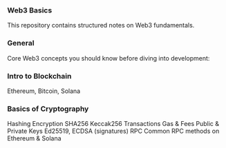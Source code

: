 ### Web3 Basics
This repository contains structured notes on Web3 fundamentals.

### General
Core Web3 concepts you should know before diving into development:


### Intro to Blockchain
Ethereum, Bitcoin, Solana
### Basics of Cryptography
Hashing
Encryption
SHA256
Keccak256
Transactions
Gas & Fees
Public & Private Keys
Ed25519, ECDSA (signatures)
RPC
Common RPC methods on Ethereum & Solana
